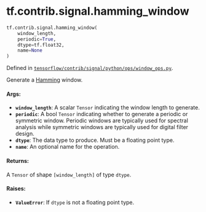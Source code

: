 <div itemscope itemtype="http://developers.google.com/ReferenceObject">
<meta itemprop="name" content="tf.contrib.signal.hamming_window" />
<meta itemprop="path" content="Stable" />
</div>

# tf.contrib.signal.hamming_window

``` python
tf.contrib.signal.hamming_window(
    window_length,
    periodic=True,
    dtype=tf.float32,
    name=None
)
```



Defined in [`tensorflow/contrib/signal/python/ops/window_ops.py`](/code/stable/tensorflow/contrib/signal/python/ops/window_ops.py).

Generate a [Hamming][hamming] window.

#### Args:

* <b>`window_length`</b>: A scalar `Tensor` indicating the window length to generate.
* <b>`periodic`</b>: A bool `Tensor` indicating whether to generate a periodic or
    symmetric window. Periodic windows are typically used for spectral
    analysis while symmetric windows are typically used for digital
    filter design.
* <b>`dtype`</b>: The data type to produce. Must be a floating point type.
* <b>`name`</b>: An optional name for the operation.


#### Returns:

A `Tensor` of shape `[window_length]` of type `dtype`.


#### Raises:

* <b>`ValueError`</b>: If `dtype` is not a floating point type.

[hamming]: https://en.wikipedia.org/wiki/Window_function#Hann_and_Hamming_windows